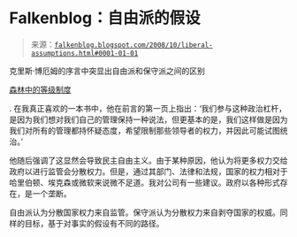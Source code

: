 <!--yml

类别：未分类

日期：2024-05-12 22:53:41

-->

# Falkenblog：自由派的假设

> 来源：[`falkenblog.blogspot.com/2008/10/liberal-assumptions.html#0001-01-01`](http://falkenblog.blogspot.com/2008/10/liberal-assumptions.html#0001-01-01)

克里斯·博厄姆的序言中突显出自由派和保守派之间的区别

[森林中的等级制度](http://www.amazon.com/Hierarchy-Forest-Evolution-Egalitarian-Behavior/dp/0674006917)

. 在我真正喜欢的一本书中，他在前言的第一页上指出：‘我们参与这种政治杠杆，是因为我们想对我们自己的管理保持一种说法，但更基本的是，我们这样做是因为我们对所有的管理都持怀疑态度，希望限制那些领导者的权力，并因此可能试图统治。’

他随后强调了这显然会导致民主自由主义。由于某种原因，他认为将更多权力交给政府以进行监管会分散权力。但是，通过其部门、法律和法规，国家的权力相对于哈里伯顿、埃克森或微软来说微不足道。我对公司有一些建议。政府以各种形式存在，是一个垄断。

自由派认为分散国家权力来自监管。保守派认为分散权力来自剥夺国家的权威。同样的目标，基于对事实的假设有不同的路径。
